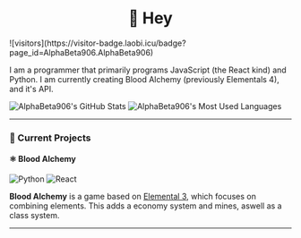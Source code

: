 <h1 align="center">👋 Hey</h1>
![visitors](https://visitor-badge.laobi.icu/badge?page_id=AlphaBeta906.AlphaBeta906)

I am a programmer that primarily programs JavaScript (the React kind) and Python. I am currently creating Blood Alchemy (previously Elementals 4), and it's API.

![AlphaBeta906's GitHub Stats](https://github-readme-stats.vercel.app/api?username=AlphaBeta906&show_icons=true&theme=dark&line_height=40)
![AlphaBeta906's Most Used Languages](https://gh-readme-stats.krish-the-dev.vercel.app/api/top-langs/?username=AlphaBeta906&show_icons=true&theme=dark)

---
### 🌱 Current Projects

#### ⚛️ Blood Alchemy
![Python](https://img.shields.io/badge/Python-14354C?style=for-the-badge&logo=python&logoColor=white)
![React](https://img.shields.io/badge/React-20232A?style=for-the-badge&logo=react&logoColor=61DAFB)

**Blood Alchemy** is a game based on [Elemental 3](https://www.youtube.com/watch?v=rQWwfYSUckY), which focuses on combining elements. This adds a economy system and mines, aswell as a class system.

---
